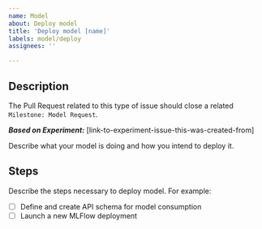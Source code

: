 ```yaml
---
name: Model
about: Deploy model
title: 'Deploy model [name]'
labels: model/deploy
assignees: ''

---
```


## Description

The Pull Request related to this type of issue should close a related `Milestone: Model Request`.

***Based on Experiment:*** [link-to-experiment-issue-this-was-created-from]  

Describe what your model is doing and how you intend to deploy it.

## Steps

Describe the steps necessary to deploy model.
For example:

- [ ] Define and create API schema for model consumption
- [ ] Launch a new MLFlow deployment
